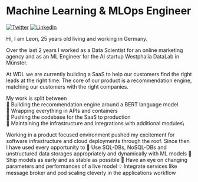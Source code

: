# Machine Learning & MLOps Engineer
<a href="https://twitter.com/LeonMenkreo" target="_blank"><img alt="Twitter" src="https://img.shields.io/badge/Twitter-1DA1F2?style=for-the-badge&logo=twitter&logoColor=white" /></a>
<a href="https://www.linkedin.com/in/leon-menkreo-kuntzsch/" target="_blank"><img alt="LinkedIn" src="https://img.shields.io/badge/LinkedIn-0077B5?style=for-the-badge&logo=linkedin&logoColor=white" /></a>

Hi, I am Leon, 25 years old living and working in Germany. 

Over the last 2 years I worked as a Data Scientist for an online marketing agency and as an ML Engineer for the AI startup Westphalia DataLab in Münster.

At WDL we are currently building a SaaS to help our customers find the right leads at the right time.
The core of our product is a recommendation engine, matching our customers with the right companies.

My work is split between  
🤗 Building the recommendation engine around a BERT language model\
🎁 Wrapping everything in APIs and containers\
🚀 Pushing the codebase for the SaaS to production\
🚧 Maintaining the infrastructure and integrations with additional modules\

Working in a product focused environment pushed my excitement for software infrastructure and cloud deployments through the roof.
Since then I have used every opportunity to
💾 Use SQL-DBs, NoSQL-DBs and unstructured data storages appropriately and dynamically with ML models
🚢 Ship models as early and as stable as possible
🚨 Have an eye on changing parameters and performances of a live model
💡 Integrate services like message broker and pod scaling cleverly in the applications workflow

<!--
**LeonKolyang/LeonKolyang** is a ✨ _special_ ✨ repository because its `README.md` (this file) appears on your GitHub profile.

Here are some ideas to get you started:

- 🔭 I’m currently working on ...
- 🌱 I’m currently learning ...
- 👯 I’m looking to collaborate on ...
- 🤔 I’m looking for help with ...
- 💬 Ask me about ...
- 📫 How to reach me: ...
- 😄 Pronouns: ...
- ⚡ Fun fact: ...
-->
